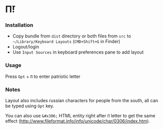# П̆!

### Installation

* Copy bundle from `dist` directory or both files from `src` to `~/Library/Keyboard Layouts` (`CMD+Shift+G` in Finder)
* Logout/login
* Use `Input Sources` in keyboard preferences pane to add layout

### Usage

Press `Opt` + `П` to enter patriotic letter

### Notes

Layout also includes russian characters for people from the south, all can be typed using `Opt` key.

You can also use `&#x306;` HTML entity right after `П` letter to get the same effect (http://www.fileformat.info/info/unicode/char/0306/index.htm).
